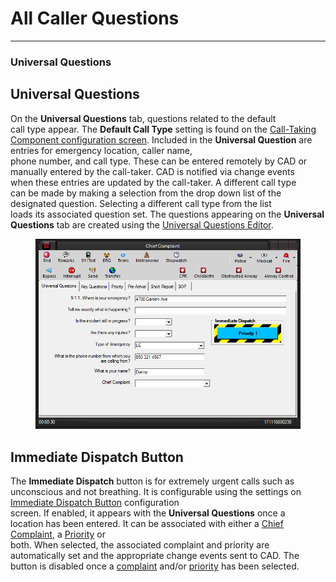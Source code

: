 # All Caller Questions

***

### **Universal Questions**

## Universal Questions

On the **Universal Questions** tab, questions related to the default
\
call type appear.   The **Default Call Type** setting  is found on the
[Call-Taking Component configuration screen](<Call-Taking Component Settings.md>).  Included in the
**Universal Question** are entries for emergency location, caller name,
\
phone number, and call type.  These can be entered remotely by CAD or
\
manually entered by the call-taker.  CAD is notified via change events
\
when these entries are updated by the call-taker.  A different call type
\
can be made by making a selection from the drop down list of the
\
designated question.  Selecting a different call type from the list
\
loads its associated question set.  The questions appearing on the
**Universal Questions** tab are created using the [Universal Questions
Editor](<General Questions Editor.md>).

<figure><img src=".gitbook/assets/All Caller Questions_files/image001.png" alt=""><figcaption></figcaption></figure>

## Immediate Dispatch Button

The **Immediate Dispatch** button is for extremely urgent calls such as
\
unconscious and not breathing.  It is configurable using the settings on
[Immediate Dispatch
Button](<Immediate Dispatch Button Settings.md>) configuration
\
screen.  If enabled, it appears with the **Universal Questions** once a
\
location has been entered.  It can be associated with either a [Chief
Complaint](<General Questions.md>), a [Priority](Priorities.md) or
\
both.  When selected, the associated complaint and priority are
\
automatically set and the appropriate change events sent to CAD.  The
\
button is disabled once a [complaint](<General Questions.md>) and/or
[priority](Priorities.md) has been selected.

